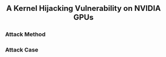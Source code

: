 <!-- 标题 -->
# <center><font size=5> A Kernel Hijacking Vulnerability on NVIDIA GPUs</font></center>

## <font size=4> Attack Method </font>

## <font size=4> Attack Case </font>






<!-- cd /D/github/gpu_kernel_hijack -->
<!-- git add . -->
<!-- git commit -m "Initial commit" -->
<!-- git push origin main -->

<!-- ctrl+k v -->

